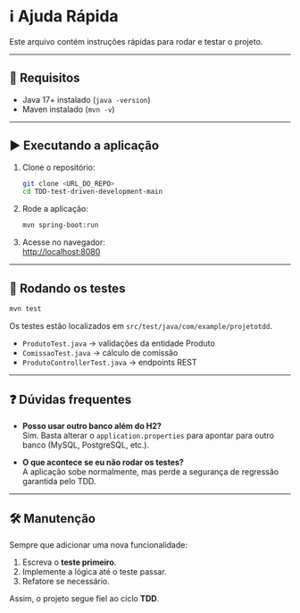 # ℹ️ Ajuda Rápida

Este arquivo contém instruções rápidas para rodar e testar o projeto.

---

## 🔧 Requisitos
- Java 17+ instalado (`java -version`)
- Maven instalado (`mvn -v`)

---

## ▶️ Executando a aplicação
1. Clone o repositório:
   ```bash
   git clone <URL_DO_REPO>
   cd TDD-test-driven-development-main
   ```
2. Rode a aplicação:
   ```bash
   mvn spring-boot:run
   ```
3. Acesse no navegador:  
   [http://localhost:8080](http://localhost:8080)

---

## 🧪 Rodando os testes
```bash
mvn test
```
Os testes estão localizados em `src/test/java/com/example/projetotdd`.

- `ProdutoTest.java` → validações da entidade Produto  
- `ComissaoTest.java` → cálculo de comissão  
- `ProdutoControllerTest.java` → endpoints REST  

---

## ❓ Dúvidas frequentes
- **Posso usar outro banco além do H2?**  
  Sim. Basta alterar o `application.properties` para apontar para outro banco (MySQL, PostgreSQL, etc.).

- **O que acontece se eu não rodar os testes?**  
  A aplicação sobe normalmente, mas perde a segurança de regressão garantida pelo TDD.

---

## 🛠️ Manutenção
Sempre que adicionar uma nova funcionalidade:
1. Escreva o **teste primeiro**.  
2. Implemente a lógica até o teste passar.  
3. Refatore se necessário.  

Assim, o projeto segue fiel ao ciclo **TDD**.
